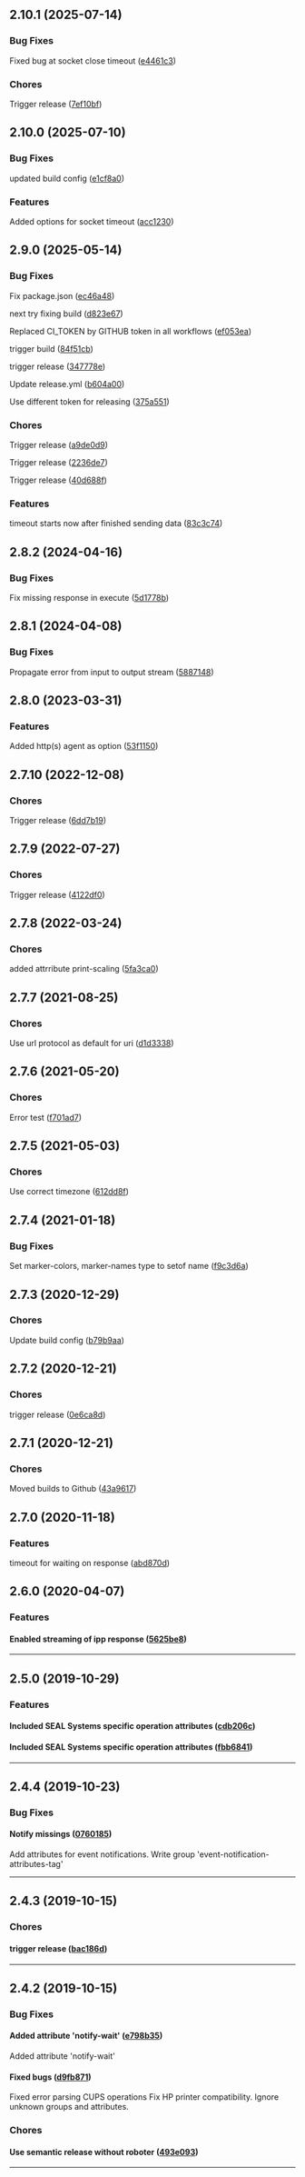 ## 2.10.1 (2025-07-14)

### Bug Fixes


Fixed bug at socket close timeout ([e4461c3](https://github.com/sealsystems/node-ipp/commit/e4461c3))

### Chores


Trigger release ([7ef10bf](https://github.com/sealsystems/node-ipp/commit/7ef10bf))

## 2.10.0 (2025-07-10)

### Bug Fixes


updated build config ([e1cf8a0](https://github.com/sealsystems/node-ipp/commit/e1cf8a0))

### Features


Added options for socket timeout ([acc1230](https://github.com/sealsystems/node-ipp/commit/acc1230))

## 2.9.0 (2025-05-14)

### Bug Fixes


Fix package.json ([ec46a48](https://github.com/sealsystems/node-ipp/commit/ec46a48))

next try fixing build ([d823e67](https://github.com/sealsystems/node-ipp/commit/d823e67))

Replaced CI_TOKEN by GITHUB token in all workflows ([ef053ea](https://github.com/sealsystems/node-ipp/commit/ef053ea))

trigger build ([84f51cb](https://github.com/sealsystems/node-ipp/commit/84f51cb))

trigger release ([347778e](https://github.com/sealsystems/node-ipp/commit/347778e))

Update release.yml ([b604a00](https://github.com/sealsystems/node-ipp/commit/b604a00))

Use different token for releasing ([375a551](https://github.com/sealsystems/node-ipp/commit/375a551))

### Chores


Trigger release ([a9de0d9](https://github.com/sealsystems/node-ipp/commit/a9de0d9))

Trigger release ([2236de7](https://github.com/sealsystems/node-ipp/commit/2236de7))

Trigger release ([40d688f](https://github.com/sealsystems/node-ipp/commit/40d688f))

### Features


timeout starts now  after finished sending data ([83c3c74](https://github.com/sealsystems/node-ipp/commit/83c3c74))

## 2.8.2 (2024-04-16)

### Bug Fixes


Fix missing response in execute ([5d1778b](https://github.com/sealsystems/node-ipp/commit/5d1778b))

## 2.8.1 (2024-04-08)

### Bug Fixes


Propagate error from input to output stream ([5887148](https://github.com/sealsystems/node-ipp/commit/5887148))

## 2.8.0 (2023-03-31)

### Features


Added http(s) agent as option ([53f1150](https://github.com/sealsystems/node-ipp/commit/53f1150))

## 2.7.10 (2022-12-08)

### Chores


Trigger release ([6dd7b19](https://github.com/sealsystems/node-ipp/commit/6dd7b19))

## 2.7.9 (2022-07-27)

### Chores


Trigger release ([4122df0](https://github.com/sealsystems/node-ipp/commit/4122df0))

## 2.7.8 (2022-03-24)

### Chores


added attrribute print-scaling ([5fa3ca0](https://github.com/sealsystems/node-ipp/commit/5fa3ca0))

## 2.7.7 (2021-08-25)

### Chores


Use url protocol as default for uri ([d1d3338](https://github.com/sealsystems/node-ipp/commit/d1d3338))

## 2.7.6 (2021-05-20)

### Chores


Error test ([f701ad7](https://github.com/sealsystems/node-ipp/commit/f701ad7))

## 2.7.5 (2021-05-03)

### Chores


Use correct timezone ([612dd8f](https://github.com/sealsystems/node-ipp/commit/612dd8f))

## 2.7.4 (2021-01-18)

### Bug Fixes


Set marker-colors, marker-names type to setof name ([f9c3d6a](https://github.com/sealsystems/node-ipp/commit/f9c3d6a))

## 2.7.3 (2020-12-29)

### Chores


Update build config ([b79b9aa](https://github.com/sealsystems/node-ipp/commit/b79b9aa))

## 2.7.2 (2020-12-21)

### Chores


trigger release ([0e6ca8d](https://github.com/sealsystems/node-ipp/commit/0e6ca8d))

## 2.7.1 (2020-12-21)

### Chores


Moved builds to Github ([43a9617](https://github.com/sealsystems/node-ipp/commit/43a9617))

## 2.7.0 (2020-11-18)

### Features


timeout for waiting on response ([abd870d](https://github.com/sealsystems/node-ipp/commit/abd870d))

## 2.6.0 (2020-04-07)

### Features


#### Enabled streaming of ipp response ([5625be8](https://github.com/sealsystems/node-ipp/commit/5625be8))



---

## 2.5.0 (2019-10-29)

### Features


#### Included SEAL Systems specific operation attributes ([cdb206c](https://github.com/sealsystems/node-ipp/commit/cdb206c))

#### Included SEAL Systems specific operation attributes ([fbb6841](https://github.com/sealsystems/node-ipp/commit/fbb6841))



---

## 2.4.4 (2019-10-23)

### Bug Fixes


#### Notify missings ([0760185](https://github.com/sealsystems/node-ipp/commit/0760185))

Add attributes for event notifications.
Write group 'event-notification-attributes-tag'


---

## 2.4.3 (2019-10-15)

### Chores


#### trigger release ([bac186d](https://github.com/sealsystems/node-ipp/commit/bac186d))



---

## 2.4.2 (2019-10-15)

### Bug Fixes


#### Added attribute 'notify-wait' ([e798b35](https://github.com/sealsystems/node-ipp/commit/e798b35))

Added attribute 'notify-wait'
#### Fixed bugs ([d9fb871](https://github.com/sealsystems/node-ipp/commit/d9fb871))

Fixed error parsing CUPS operations
Fix HP printer compatibility.
Ignore unknown groups and attributes.
### Chores


#### Use semantic release without roboter ([493e093](https://github.com/sealsystems/node-ipp/commit/493e093))



---
